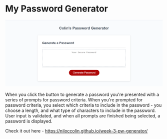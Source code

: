 # My Password Generator

![Screenshot of password generator website](./assets/screenshot.png)

When you click the button to generate a password you're presented with a series of prompts for password criteria.
When you're prompted for password criteria, you select which criteria to include in the password - you choose a length, and what type of characters to include in the password.
User input is validated, and when all prompts are finished being selected, a password is displayed.

Check it out here - https://niloccolin.github.io/week-3-pw-generator/